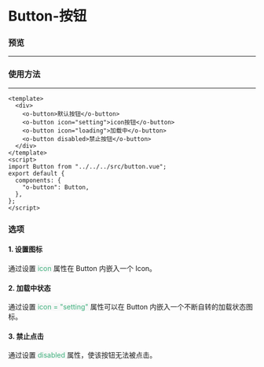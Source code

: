 # Button-按钮

### 预览
---

<ClientOnly>
<button-demos></button-demos>
</ClientOnly>

### 使用方法
---
```vue
<template>
  <div>
    <o-button>默认按钮</o-button>
    <o-button icon="setting">icon按钮</o-button>
    <o-button icon="loading">加载中</o-button>
    <o-button disabled>禁止按钮</o-button>
  </div>
</template>
<script>
import Button from "../../../src/button.vue";
export default {
  components: {
    "o-button": Button,
  },
};
</script>
```
### 选项

####  1. 设置图标
通过设置<span style='color:#3eaf7c;background-color:#F8F8F8'> icon </span>属性在 Button 内嵌入一个 Icon。  
####  2. 加载中状态
通过设置<span style='color:#3eaf7c;background-color:#F8F8F8'> icon = "setting" </span>属性可以在 Button 内嵌入一个不断自转的加载状态图标。  
####  3. 禁止点击
通过设置<span style='color:#3eaf7c;background-color:#F8F8F8'> disabled </span>属性，使该按钮无法被点击。